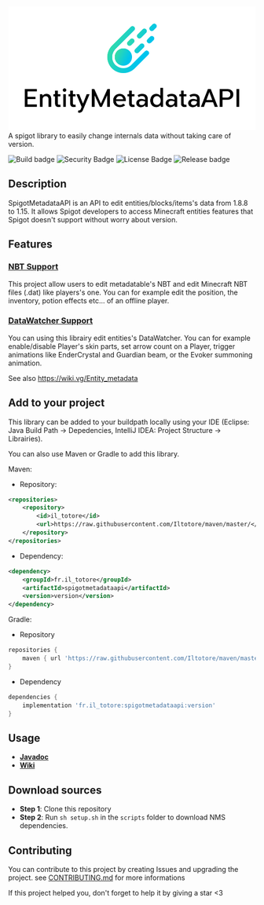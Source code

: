 
![Logo](logo.png)
A spigot library to easily change internals data without taking care of version.

![Build badge](https://img.shields.io/github/workflow/status/Iltotore/SpigotMetadataAPI/Java%20CI/master) ![Security Badge](https://snyk.io/test/github/Iltotore/SpigotMetadataAPI/badge.svg) ![License Badge](https://img.shields.io/github/license/Iltotore/SpigotMetadataAPI) ![Release badge](https://img.shields.io/github/v/release/Iltotore/SpigotMetadataAPI)

## Description
SpigotMetadataAPI is an API to edit entities/blocks/items's data from 1.8.8 to 1.15. It allows Spigot developers to access Minecraft entities features that Spigot doesn't support without worry about version.

## Features
### [NBT Support](https://github.com/Iltotore/SpigotMetadataAPI/wiki/NBT)
This project allow users to edit metadatable's NBT and edit Minecraft NBT files (.dat) like players's one. You can for example edit the position, the inventory, potion effects etc... of an offline player.

### [DataWatcher Support](https://github.com/Iltotore/SpigotMetadataAPI/wiki/DataWatcher)
You can using this librairy edit entities's DataWatcher. You can for example enable/disable Player's skin parts, set arrow count on a Player, trigger animations like EnderCrystal and Guardian beam, or the Evoker summoning animation.

See also https://wiki.vg/Entity_metadata

## Add to your project
This library can be added to your buildpath locally using your IDE (Eclipse: Java Build Path → Depedencies, IntelliJ IDEA: Project Structure → Librairies).

You can also use Maven or Gradle to add this library.

Maven:
- Repository:
```xml
<repositories>
	<repository>
		<id>il_totore</id>
		<url>https://raw.githubusercontent.com/Iltotore/maven/master/</url>
	</repository>
</repositories>
```
- Dependency:
```xml
<dependency>
	<groupId>fr.il_totore</groupId>
	<artifactId>spigotmetadataapi</artifactId>
	<version>version</version>
</dependency>
```

Gradle:
- Repository
```gradle
repositories {
	maven { url 'https://raw.githubusercontent.com/Iltotore/maven/master' }
}
```
- Dependency
```gradle
dependencies {
	implementation 'fr.il_totore:spigotmetadataapi:version'
}
```

## Usage
- [**Javadoc**](https://iltotore.github.io/SpigotMetadataAPI/javadoc/)
- [**Wiki**](https://github.com/Iltotore/SpigotMetadataAPI/wiki)

## Download sources
- **Step 1**: Clone this repository
- **Step 2**: Run `sh setup.sh` in the `scripts` folder to download NMS dependencies.

## Contributing
You can contribute to this project by creating Issues and upgrading the project.
see [CONTRIBUTING.md](https://github.com/Iltotore/SpigotMetadataAPI/blob/master/CONTRIBUTING.md) for more informations


If this project helped you, don't forget to help it by giving a star <3
